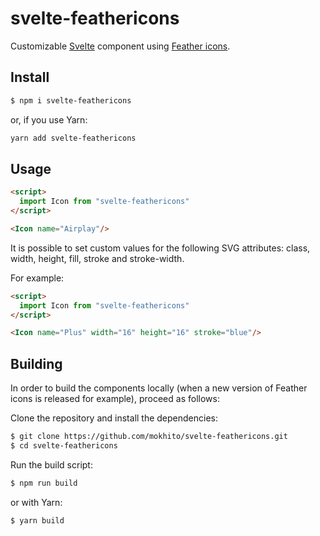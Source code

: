 # svelte-feathericons

Customizable [Svelte] component using [Feather icons].

[Feather icons]: https://feathericons.com
[Svelte]: https://svelte.dev

## Install

```bash
$ npm i svelte-feathericons
```

or, if you use Yarn:

```bash
yarn add svelte-feathericons
```

## Usage

```html
<script>
  import Icon from "svelte-feathericons"
</script>

<Icon name="Airplay"/>
```

It is possible to set custom values for the following SVG attributes: class, width, height, fill, stroke and stroke-width.

For example:

```html
<script>
  import Icon from "svelte-feathericons"
</script>

<Icon name="Plus" width="16" height="16" stroke="blue"/>
```

## Building

In order to build the components locally (when a new version of Feather icons is released for example), proceed as follows:

Clone the repository and install the dependencies:

```bash
$ git clone https://github.com/mokhito/svelte-feathericons.git
$ cd svelte-feathericons
```

Run the build script:

```bash
$ npm run build
```

or with Yarn:

```bash
$ yarn build
```